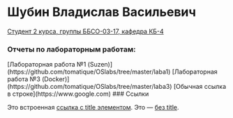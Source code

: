 <h1> Шубин Владислав Васильевич </h1>
<u>Студент 2 курса, группы ББСО-03-17, кафедра КБ-4</u>
<h3>Отчеты по лабораторным работам:</h3>
[Лабораторная работа №1 (Suzen)](https://github.com/tomatique/OSlabs/tree/master/laba1)
[Лабораторная работа №3 (Docker)](https://github.com/tomatique/OSlabs/tree/master/laba3)
[Обычная ссылка в строке](https://www.google.com)
### Ссылки

Это встроенная [ссылка с title элементом](http://example.com/link "Я ссылка"). Это — [без title](http://example.com/link).
